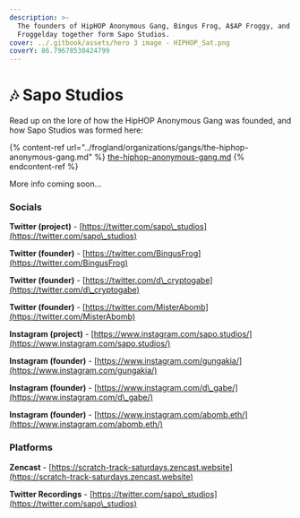 ```yaml
---
description: >-
  The founders of HipHOP Anonymous Gang, Bingus Frog, A$AP Froggy, and Doc
  Froggelday together form Sapo Studios.
cover: ../.gitbook/assets/hero 3 image - HIPHOP_Sat.png
coverY: 86.79678530424799
---
```


# 🎶 Sapo Studios

Read up on the lore of how the HipHOP Anonymous Gang was founded, and how Sapo Studios was formed here:

{% content-ref url="../frogland/organizations/gangs/the-hiphop-anonymous-gang.md" %}
[the-hiphop-anonymous-gang.md](../frogland/organizations/gangs/the-hiphop-anonymous-gang.md)
{% endcontent-ref %}

More info coming soon...

### Socials

**Twitter (project)** - [https://twitter.com/sapo\_studios](https://twitter.com/sapo\_studios)

**Twitter (founder)** - [https://twitter.com/BingusFrog](https://twitter.com/BingusFrog)

**Twitter (founder)** - [https://twitter.com/d\_cryptogabe](https://twitter.com/d\_cryptogabe)

**Twitter (founder)** - [https://twitter.com/MisterAbomb](https://twitter.com/MisterAbomb)

**Instagram (project)** - [https://www.instagram.com/sapo.studios/](https://www.instagram.com/sapo.studios/)

**Instagram (founder)** - [https://www.instagram.com/gungakia/](https://www.instagram.com/gungakia/)

**Instagram (founder)** - [https://www.instagram.com/d\_gabe/](https://www.instagram.com/d\_gabe/)

**Instagram (founder)** - [https://www.instagram.com/abomb.eth/](https://www.instagram.com/abomb.eth/)

### Platforms

**Zencast** - [https://scratch-track-saturdays.zencast.website](https://scratch-track-saturdays.zencast.website)

**Twitter Recordings** - [https://twitter.com/sapo\_studios](https://twitter.com/sapo\_studios)
